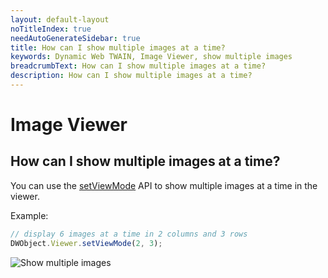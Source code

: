 ```yaml
---
layout: default-layout
noTitleIndex: true
needAutoGenerateSidebar: true
title: How can I show multiple images at a time?
keywords: Dynamic Web TWAIN, Image Viewer, show multiple images
breadcrumbText: How can I show multiple images at a time?
description: How can I show multiple images at a time?
---
```


# Image Viewer

## How can I show multiple images at a time?

You can use the <a href="https://www.dynamsoft.com/web-twain/docs/info/api/WebTwain_Viewer.html?ver=latest#setviewmode" target="_blank">setViewMode</a> API to show multiple images at a time in the viewer.

Example:

```javascript
// display 6 images at a time in 2 columns and 3 rows
DWObject.Viewer.setViewMode(2, 3);
```

![Show multiple images]({{site.assets}}imgs/show-multiple-Images.png)
